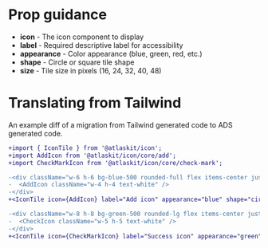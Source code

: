 # Prop guidance

- **icon** - The icon component to display
- **label** - Required descriptive label for accessibility
- **appearance** - Color appearance (blue, green, red, etc.)
- **shape** - Circle or square tile shape
- **size** - Tile size in pixels (16, 24, 32, 40, 48)

# Translating from Tailwind

An example diff of a migration from Tailwind generated code to ADS generated code.

```diff
+import { IconTile } from '@atlaskit/icon';
+import AddIcon from '@atlaskit/icon/core/add';
+import CheckMarkIcon from '@atlaskit/icon/core/check-mark';

-<div className="w-6 h-6 bg-blue-500 rounded-full flex items-center justify-center">
-  <AddIcon className="w-4 h-4 text-white" />
-</div>
+<IconTile icon={AddIcon} label="Add icon" appearance="blue" shape="circle" size="24" />

-<div className="w-8 h-8 bg-green-500 rounded-lg flex items-center justify-center">
-  <CheckIcon className="w-5 h-5 text-white" />
-</div>
+<IconTile icon={CheckMarkIcon} label="Success icon" appearance="green" shape="square" size="32" />
```
